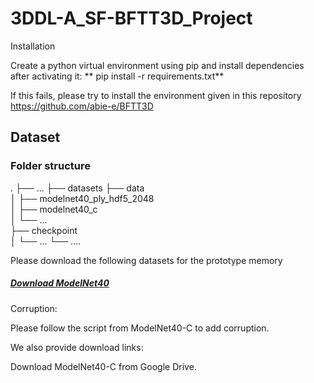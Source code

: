 # 3DDL-A_SF-BFTT3D_Project

Installation 

Create a python virtual environment using pip and install dependencies after activating it:
**
pip install -r requirements.txt**

If this fails, please try to install the environment given in this repository https://github.com/abie-e/BFTT3D


## Dataset

### Folder structure

.
├── ...
├── datasets
├── data                    
│   ├── modelnet40_ply_hdf5_2048          
│   ├── modelnet40_c         
│   └── ...                
├── checkpoint                   
│   └── ... 
└── ....


Please download the following datasets for the prototype memory
##### [Download ModelNet40](https://drive.google.com/drive/folders/1H3UOF1268UIK3z_FkNcBZfauuDbOYLNY?usp=sharing)

Corruption:

Please follow the script from ModelNet40-C to add corruption.

We also provide download links:

Download ModelNet40-C from Google Drive.
